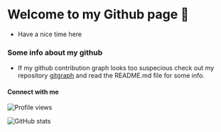 # Welcome to my Github page 👋

* Have a nice time here


### Some info about my github

* If my github contribution graph looks too suspecious check out my repository [gitgraph](https://github.com/bartick/gitgraph "gitgraph") and read the README.md file for some info.


#### Connect with me

![Profile views](https://gpvc.arturio.dev/bartick)

![GitHub stats](https://github-readme-stats.vercel.app/api?username=bartick&show_icons=true)  
